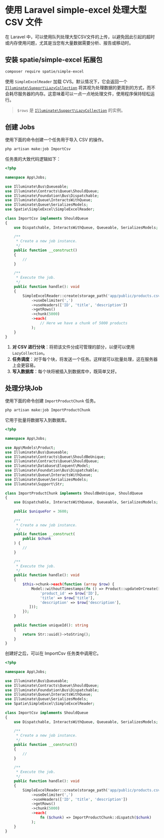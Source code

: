 # 使用 Laravel simple-excel 处理大型 CSV 文件

在 Laravel 中，可以使用队列处理大型CSV文件的上传，以避免因此引起的超时或内存使用问题，尤其是当您有大量数据需要分析、报告或移动时。


## 安装 spatie/simple-excel 拓展包

```bash
composer require spatie/simple-excel
```

使用 `SimpleExcelReader` 加载 CVS。默认情况下，它会返回一个 [`Illuminate\Support\LazyCollection`](https://laravel.com/docs/master/collections#lazy-collections)  将其视为处理数据的更周到的方式，而不会耗尽服务器的内存。这意味着可以一点一点地处理文件，使用程序保持轻松运行。

> `$rows` 是 [`Illuminate\Support\LazyCollection`](https://laravel.com/docs/master/collections#lazy-collections) 的实例。


## 创建 Jobs

使用下面的命令创建一个任务用于导入 CSV 的操作。

```bash
php artisan make:job ImportCsv
```

任务类的大致代码逻辑如下：

```php
<?php
 
namespace App\Jobs;
 
use Illuminate\Bus\Queueable;
use Illuminate\Contracts\Queue\ShouldQueue;
use Illuminate\Foundation\Bus\Dispatchable;
use Illuminate\Queue\InteractsWithQueue;
use Illuminate\Queue\SerializesModels;
use Spatie\SimpleExcel\SimpleExcelReader;
 
class ImportCsv implements ShouldQueue
{
    use Dispatchable, InteractsWithQueue, Queueable, SerializesModels;
 
    /**
     * Create a new job instance.
     */
    public function __construct()
    {
        //
    }
 
    /**
     * Execute the job.
     */
    public function handle(): void
    {
        SimpleExcelReader::create(storage_path('app/public/products.csv'))
            ->useDelimiter(',')
            ->useHeaders(['ID', 'title', 'description'])
            ->getRows()
            ->chunk(5000)
            ->each(
                // Here we have a chunk of 5000 products
            );
    }
}
```

1. **对 CSV 进行分块**：将把该文件分成可管理的部分，以便可以使用 `LazyCollection`。
2. **任务调度**：对于每个块，将发送一个任务。这样就可以批量处理，这在服务器上会更容易。
3. **写入数据库**：每个块将被插入到数据库中，既简单又好。


## 处理分块Job

使用下面的命令创建 `ImportProductChunk` 任务。

```bash
php artisan make:job ImportProductChunk
```

它用于批量将数据写入到数据库。

```php
<?php
 
namespace App\Jobs;
 
use App\Models\Product;
use Illuminate\Bus\Queueable;
use Illuminate\Contracts\Queue\ShouldBeUnique;
use Illuminate\Contracts\Queue\ShouldQueue;
use Illuminate\Database\Eloquent\Model;
use Illuminate\Foundation\Bus\Dispatchable;
use Illuminate\Queue\InteractsWithQueue;
use Illuminate\Queue\SerializesModels;
use Illuminate\Support\Str;
 
class ImportProductChunk implements ShouldBeUnique, ShouldQueue
{
    use Dispatchable, InteractsWithQueue, Queueable, SerializesModels;
 
    public $uniqueFor = 3600;
 
    /**
     * Create a new job instance.
     */
    public function __construct(
        public $chunk
    ) {
        //
    }
 
    /**
     * Execute the job.
     */
    public function handle(): void
    {
        $this->chunk->each(function (array $row) {
            Model::withoutTimestamps(fn () => Product::updateOrCreate([
                'product_id' => $row['ID'],
                'title' => $row['title'],
                'description' => $row['description'],
           ]));
        });
    }
 
    public function uniqueId(): string
    {
        return Str::uuid()->toString();
    }
}
```

创建好之后，可以在 ImportCsv 任务类中调用它。

```php
<?php
 
namespace App\Jobs;
 
use Illuminate\Bus\Queueable;
use Illuminate\Contracts\Queue\ShouldQueue;
use Illuminate\Foundation\Bus\Dispatchable;
use Illuminate\Queue\InteractsWithQueue;
use Illuminate\Queue\SerializesModels;
use Spatie\SimpleExcel\SimpleExcelReader;
 
class ImportCsv implements ShouldQueue
{
    use Dispatchable, InteractsWithQueue, Queueable, SerializesModels;
 
    /**
     * Create a new job instance.
     */
    public function __construct()
    {
        //
    }
 
    /**
     * Execute the job.
     */
    public function handle(): void
    {
        SimpleExcelReader::create(storage_path('app/public/products.csv'))
            ->useDelimiter(',')
            ->useHeaders(['ID', 'title', 'description'])
            ->getRows()
            ->chunk(5000)
            ->each(
                fn ($chunk) => ImportProductChunk::dispatch($chunk)
            );
    }
}
```